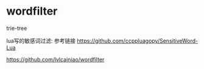 # wordfilter

trie-tree

lua写的敏感词过滤:
参考链接
https://github.com/ccppluagopy/SensitiveWord-Lua


https://github.com/lvlcainiao/wordfilter
